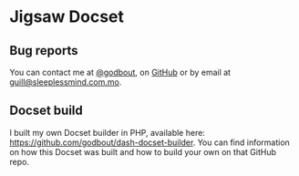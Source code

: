 Jigsaw Docset
=======================

## Bug reports

You can contact me at [@godbout](https://twitter.com/godbout), on [GitHub](https://github.com/godbout) or by email at guill@sleeplessmind.com.mo.

## Docset build

I built my own Docset builder in PHP, available here: https://github.com/godbout/dash-docset-builder. You can find information on how this Docset was built and how to build your own on that GitHub repo.
